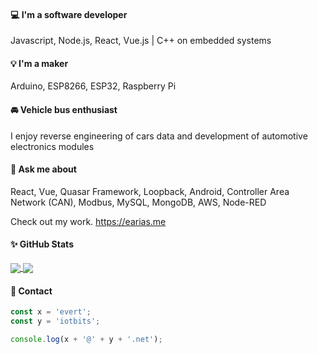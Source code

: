 #### 💻 I'm a software developer

Javascript, Node.js, React, Vue.js | C++ on embedded systems

#### 💡 I'm a maker

Arduino, ESP8266, ESP32, Raspberry Pi

#### 🚘 Vehicle bus enthusiast

I enjoy reverse engineering of cars data and development of automotive electronics modules

#### 💬 Ask me about

React, Vue, Quasar Framework, Loopback, Android, Controller Area Network (CAN), Modbus, MySQL, MongoDB, AWS, Node-RED

Check out my work. https://earias.me

#### ✨ GitHub Stats

<a href="https://github.com/evert-arias">
  <img align="center" src="https://github-readme-stats.vercel.app/api/top-langs/?username=evert-arias&hide=tex,html,css&count_private=true&theme=vue" />
</a>
<a href="https://github.com/evert-arias">
  <img align="center" src="https://github-readme-stats.vercel.app/api?username=evert-arias&show_icons=true&line_height=27&count_private=true&theme=vue" />
</a>

#### 💌 Contact
```javascript
const x = 'evert';
const y = 'iotbits';

console.log(x + '@' + y + '.net');
```
